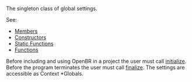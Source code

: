 <!-- CONTEXT -->

The singleton class of global settings. 

See:

* [Members](members.md)
* [Constructors](constructors.md)
* [Static Functions](statics.md)
* [Functions](functions.md)

Before including and using OpenBR in a project the user must call [initialize](statics.md#initialize). Before the program terminates the user must call [finalize](statics.md#finalize). The settings are accessible as Context \*Globals.